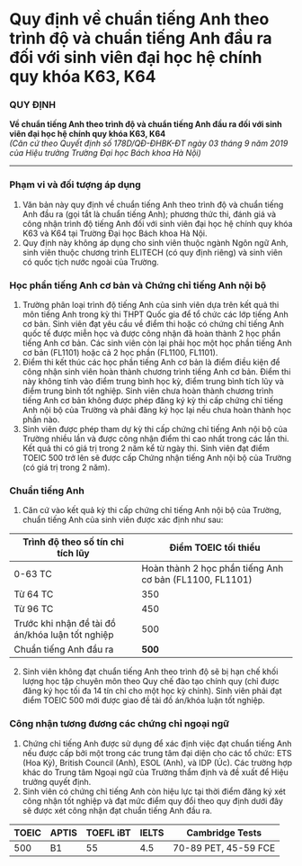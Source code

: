 # Quy định về chuẩn tiếng Anh theo trình độ và chuẩn tiếng Anh đầu ra đối với sinh viên đại học hệ chính quy khóa K63, K64

### QUY ĐỊNH
**Về chuẩn tiếng Anh theo trình độ và chuẩn tiếng Anh đầu ra đối với sinh viên đại học hệ chính quy khóa K63, K64**  
*(Căn cứ theo Quyết định số 178D/QĐ-ĐHBK-ĐT ngày 03 tháng 9 năm 2019 của Hiệu trưởng Trường Đại học Bách khoa Hà Nội)*

---

### Phạm vi và đối tượng áp dụng
1. Văn bản này quy định về chuẩn tiếng Anh theo trình độ và chuẩn tiếng Anh đầu ra (gọi tắt là chuẩn tiếng Anh); phương thức thi, đánh giá và công nhận trình độ tiếng Anh đối với sinh viên đại học hệ chính quy khóa K63 và K64 tại Trường Đại học Bách khoa Hà Nội.
2. Quy định này không áp dụng cho sinh viên thuộc ngành Ngôn ngữ Anh, sinh viên thuộc chương trình ELITECH (có quy định riêng) và sinh viên có quốc tịch nước ngoài của Trường.

### Học phần tiếng Anh cơ bản và Chứng chỉ tiếng Anh nội bộ
1. Trường phân loại trình độ tiếng Anh của sinh viên dựa trên kết quả thi môn tiếng Anh trong kỳ thi THPT Quốc gia để tổ chức các lớp tiếng Anh cơ bản. Sinh viên đạt yêu cầu về điểm thi hoặc có chứng chỉ tiếng Anh quốc tế được miễn học và được công nhận đã hoàn thành 2 học phần tiếng Anh cơ bản. Các sinh viên còn lại phải học một học phần tiếng Anh cơ bản (FL1101) hoặc cả 2 học phần (FL1100, FL1101).
2. Điểm thi kết thúc các học phần tiếng Anh cơ bản là điểm điều kiện để công nhận sinh viên hoàn thành chương trình tiếng Anh cơ bản. Điểm thi này không tính vào điểm trung bình học kỳ, điểm trung bình tích lũy và điểm trung bình tốt nghiệp. Sinh viên chưa hoàn thành chương trình tiếng Anh cơ bản không được phép đăng ký kỳ thi cấp chứng chỉ tiếng Anh nội bộ của Trường và phải đăng ký học lại nếu chưa hoàn thành học phần nào.
3. Sinh viên được phép tham dự kỳ thi cấp chứng chỉ tiếng Anh nội bộ của Trường nhiều lần và được công nhận điểm thi cao nhất trong các lần thi. Kết quả thi có giá trị trong 2 năm kể từ ngày thi. Sinh viên đạt điểm TOEIC 500 trở lên sẽ được cấp Chứng nhận tiếng Anh nội bộ của Trường (có giá trị trong 2 năm).

### Chuẩn tiếng Anh
1. Căn cứ vào kết quả kỳ thi cấp chứng chỉ tiếng Anh nội bộ của Trường, chuẩn tiếng Anh của sinh viên được xác định như sau:

| Trình độ theo số tín chỉ tích lũy                   | Điểm TOEIC tối thiểu                            |
|-----------------------------------------------------|-------------------------------------------------|
| 0-63 TC                                             | Hoàn thành 2 học phần tiếng Anh cơ bản (FL1100, FL1101) |
| Từ 64 TC                                            | 350                                             |
| Từ 96 TC                                            | 450                                             |
| Trước khi nhận đề tài đồ án/khóa luận tốt nghiệp    | 500                                             |
| Chuẩn tiếng Anh đầu ra                              | **500**                                         |

2. Sinh viên không đạt chuẩn tiếng Anh theo trình độ sẽ bị hạn chế khối lượng học tập chuyên môn theo Quy chế đào tạo chính quy (chỉ được đăng ký học tối đa 14 tín chỉ cho một học kỳ chính). Sinh viên phải đạt điểm TOEIC 500 mới được giao đề tài đồ án/khóa luận tốt nghiệp.

### Công nhận tương đương các chứng chỉ ngoại ngữ
1. Chứng chỉ tiếng Anh được sử dụng để xác định việc đạt chuẩn tiếng Anh nếu được cấp bởi một trong các trung tâm đại diện cho các tổ chức: ETS (Hoa Kỳ), British Council (Anh), ESOL (Anh), và IDP (Úc). Các trường hợp khác do Trung tâm Ngoại ngữ của Trường thẩm định và đề xuất để Hiệu trưởng quyết định.
2. Sinh viên có chứng chỉ tiếng Anh còn hiệu lực tại thời điểm đăng ký xét công nhận tốt nghiệp và đạt mức điểm quy đổi theo quy định dưới đây sẽ được xét công nhận đạt chuẩn tiếng Anh đầu ra.

| TOEIC | APTIS | TOEFL iBT | IELTS | Cambridge Tests          |
|-------|-------|-----------|-------|---------------------------|
| 500   | B1    | 55        | 4.5   | 70-89 PET, 45-59 FCE     |
